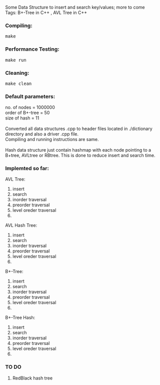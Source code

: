 Some Data Structure to insert and search key/values; more to come <br>
Tags: B+-Tree in C++ , AVL Tree in C++
<h3>Compiling: </h3>
<pre>make</pre>
<h3>Performance Testing:</h3>
<pre>make run</pre>
<h3>Cleaning:</h3>
<pre>make clean</pre>
<h3>Default parameters: </h3>
no. of nodes = 1000000<br>
order of B+-tree = 50<br>
size of hash = 11
<br><br>
Converted all data structures .cpp to header files located in ./dictionary directory and also a driver .cpp file.<br>
Compiling and running instructions are same.<br><br>
Hash data structure just contain hashmap with each node pointing to a B+tree, AVLtree or RBtree. This is done to reduce insert and search time.

<h3>Implemted so far: </h3>
  AVL Tree:
    <ol>
      <li>insert</li>
      <li>search</li>
      <li>inorder traversal</li>
      <li>preorder traversal</li>
      <li>level oreder traversal<li>
    </ol>
  AVL Hash Tree:
    <ol>
      <li>insert</li>
      <li>search</li>
      <li>inorder traversal</li>
      <li>preorder traversal</li>
      <li>level oreder traversal<li>
    </ol>
  B+-Tree:
    <ol>
      <li>insert</li>
      <li>search</li>
      <li>inorder traversal</li>
      <li>preorder traversal</li>
      <li>level oreder traversal<li>
    </ol>
  B+-Tree Hash:
    <ol>
      <li>insert</li>
      <li>search</li>
      <li>inorder traversal</li>
      <li>preorder traversal</li>
      <li>level oreder traversal<li>
    </ol>
<h3>TO DO</h3>
  <ol>
    <li>RedBlack hash tree</li>
  </ol>
